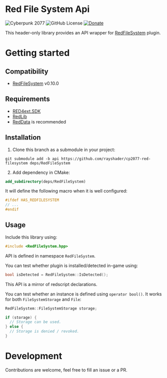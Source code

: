 # Red File System Api
![Cyberpunk 2077](https://img.shields.io/badge/Cyberpunk%202077-v2.13-blue)
![GitHub License](https://img.shields.io/github/license/rayshader/cp2077-red-filesystem)
[![Donate](https://img.shields.io/badge/donate-buy%20me%20a%20coffee-yellow)](https://www.buymeacoffee.com/lpfreelance)

This header-only library provides an API wrapper for [RedFileSystem] plugin.

# Getting started

## Compatibility
- [RedFileSystem] v0.10.0

## Requirements
- [RED4ext.SDK]
- [RedLib]
- [RedData] is recommended

## Installation

1. Clone this branch as a submodule in your project:
```shell
git submodule add -b api https://github.com/rayshader/cp2077-red-filesystem deps/RedFileSystem
```
2. Add dependency in CMake:
```cmake
add_subdirectory(deps/RedFileSystem)
```

It will define the following macro when it is well configured:
```cpp
#ifdef HAS_REDFILESYSTEM
// ...
#endif
```

## Usage

Include this library using:
```cpp
#include <RedFileSystem.hpp>
```

API is defined in namespace `RedFileSystem`.

You can test whether plugin is installed/detected in-game using:
```cpp
bool isDetected = RedFileSystem::IsDetected();
```

This API is a mirror of redscript declarations.

You can test whether an instance is defined using `operator bool()`. It works 
for both `FileSystemStorage` and `File`:
```cpp
RedFileSystem::FileSystemStorage storage;

if (storage) {
  // Storage can be used.
} else {
  // Storage is denied / revoked.
}
```

# Development
Contributions are welcome, feel free to fill an issue or a PR.

<!-- Table of links -->
[RED4ext.SDK]: https://github.com/WopsS/RED4ext.SDK
[RedLib]: https://github.com/psiberx/cp2077-red-lib
[RedData]: https://github.com/rayshader/cp2077-red-data
[RedFileSystem]: https://github.com/rayshader/cp2077-red-filesystem
